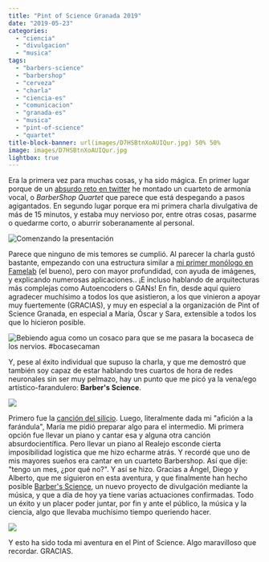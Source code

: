 ```yaml
---
title: "Pint of Science Granada 2019"
date: "2019-05-23"
categories: 
  - "ciencia"
  - "divulgacion"
  - "musica"
tags: 
  - "barbers-science"
  - "barbershop"
  - "cerveza"
  - "charla"
  - "ciencia-es"
  - "comunicacion"
  - "granada-es"
  - "musica"
  - "pint-of-science"
  - "quartet"
title-block-banner: url(images/D7HSBtnXoAUIQur.jpg) 50% 50% 
image: images/D7HSBtnXoAUIQur.jpg
lightbox: true
---
```


Era la primera vez para muchas cosas, y ha sido mágica. En primer lugar porque de un [absurdo reto en twitter](https://www.fjmartinezmurcia.es/2019/03/la-cancion-del-silicio/) he montado un cuarteto de armonía vocal, o _BarberShop Quartet_ que parece que está despegando a pasos agigantados. En segundo lugar porque era mi primera charla divulgativa de más de 15 minutos, y estaba muy nervioso por, entre otras cosas, pasarme o quedarme corto, o aburrir soberanamente al personal.


![Comenzando la presentación](https://i2.wp.com/www.fjmartinezmurcia.es/wp-content/uploads/2019/07/D7HQ25YW0AUVS_l.jpg?fit=640%2C480&ssl=1)


Parece que ninguno de mis temores se cumplió. Al parecer la charla gustó bastante, empezando con una estructura similar a [mi primer monólogo en Famelab](https://www.fjmartinezmurcia.es/2018/04/finalista-en-famelab/) (el bueno), pero con mayor profundidad, con ayuda de imágenes, y explicando numerosas aplicaciones.. ¡E incluso hablando de arquitecturas más complejas como Autoencoders o GANs! En fin, desde aquí quiero agradecer muchísimo a todos los que asistieron, a los que vinieron a apoyar muy fuertemente (GRACIAS), y muy en especial a la organización de Pint of Science Granada, en especial a María, Óscar y Sara, extensible a todos los que lo hicieron posible.

![Bebiendo agua como un cosaco para que se me pasara la bocaseca de los nervios. #bocasecaman
](https://i0.wp.com/www.fjmartinezmurcia.es/wp-content/uploads/2019/07/D7HSBtnXoAUIQur.jpg?fit=640%2C480&ssl=1)


Y, pese al éxito individual que supuso la charla, y que me demostró que también soy capaz de estar hablando tres cuartos de hora de redes neuronales sin ser muy pelmazo, hay un punto que me picó ya la vena/ego artístico-farandulero: **Barber's Science**.

![](https://i2.wp.com/www.fjmartinezmurcia.es/wp-content/uploads/2019/07/Captura-de-pantalla-de-2019-07-02-10-39-46.png?fit=640%2C360&ssl=1)

Primero fue la [canción del silicio](https://www.fjmartinezmurcia.es/2019/03/la-cancion-del-silicio/). Luego, literalmente dada mi "afición a la farándula", María me pidió preparar algo para el intermedio. Mi primera opción fue llevar un piano y cantar esa y alguna otra canción absurdocientífica. Pero llevar un piano al Realejo esconde cierta imposibilidad logística que me hizo echarme atrás. Y recordé que uno de mis mayores sueños era cantar en un cuarteto Barbershop. Así que dije: "tengo un mes, ¿por qué no?". Y así se hizo. Gracias a Ángel, Diego y Alberto, que me siguieron en esta aventura, y que finalmente han hecho posible [Barber's Science](http://www.twitter.com/barbersscience), un nuevo proyecto de divulgación mediante la música, y que a día de hoy ya tiene varias actuaciones confirmadas. Todo un éxito y un placer poder juntar, por fin y ante el público, la música y la ciencia, algo que llevaba muchísimo tiempo queriendo hacer.

![](https://i0.wp.com/www.fjmartinezmurcia.es/wp-content/uploads/2019/07/WhatsApp-Image-2019-05-21-at-09.24.18.jpeg?fit=640%2C860&ssl=1)

Y esto ha sido toda mi aventura en el Pint of Science. Algo maravilloso que recordar. GRACIAS.
